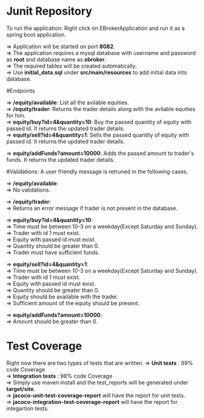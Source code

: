# Junit Repository   
  
To run the application: Right click on EBrokerApplication and run it as a spring boot application. 

  => Application will be started on port **8082**.  
  => The application requires a mysql database with username and password as **root** and database name as **ebroker**.  
  => The required tables will be created automatically.  
  => Use **initial_data.sql** under **src/main/resources** to add initial data into database.  
  
  
#Endpoints


  => **/equity/available**: List all the avilable equities.  
  => **/equity/trader**: Returns the trader details along with the avilable equities for him.   
  => **equity/buy?id=4&quantity=10**: Buy the passed quantity of equity with passed id. It returns the updated trader details.   
  => **equity/sell?id=4&quantity=1**: Sells the passed quantity of equity with passed id. It returns the updated trader details.    
  
  => **equity/addFunds?amount=10000**: Adds the passed amount to trader's funds. It returns the updated trader details.    
  
  
#Validations: A user friendly message is retruned in the following cases.

  => **/equity/available**:   
    => No validations.  
    
  => **/equity/trader**:   
    => Returns an error message if trader is not present in the database.  
     
  => **equity/buy?id=4&quantity=10**:   
    => Time must be between 10-3 on a weekday(Except Saturday and Sunday).  
    => Trader with id 1 must exist.    
    => Equity with passed id must exist.  
    => Quantity should be greater than 0.  
    => Trader must have sufficient funds.  
    
  => **equity/sell?id=4&quantity=1**:   
    => Time must be between 10-3 on a weekday(Except Saturday and Sunday).  
    => Trader with id 1 must exist.  
    => Equity with passed id must exist.  
    => Quantity should be greater than 0.  
    => Equity should be available with the trader.  
    => Sufficient amount of the equity should be present.  
     
  => **equity/addFunds?amount=10000**:   
     => Amount should be greater than 0.  

# Test Coverage

Right now there are two types of tests that are written. 
  => **Unit tests** : 99% code Coverage   
  => **Integration tests** : 98% code Coverage   
  => Simply use maven install and the test_reports will be generated under **target/site**.   
    => **jacoco-unit-test-coverage-report** will have the report for unit tests.  
    => **jacoco-integration-test-coverage-report** will have the report for integartion tests.  
  
